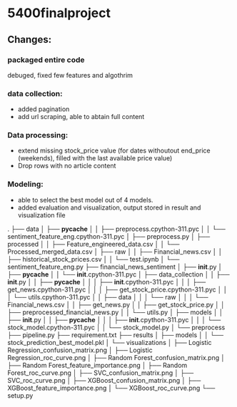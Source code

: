 # 5400finalproject

## Changes:
### packaged entire code 
debuged, fixed few features and algothrim 
### data collection: 
- added pagination
- add url scraping, able to abtain full content
### Data processing: 
- extend missing stock_price value (for dates withoutout end_price (weekends), filled with the last available price value) 
- Drop rows with no article content
### Modeling: 
- able to select the best model out of 4 models. 
- added evaluation and visualization, output stored in result and visualization file


.
├── data
│   ├── __pycache__
│   │   ├── preprocess.cpython-311.pyc
│   │   └── sentiment_feature_eng.cpython-311.pyc
│   ├── preprocess.py
│   ├── processed
│   │   ├── Feature_engineered_data.csv
│   │   └── Processed_merged_data.csv
│   ├── raw
│   │   ├── Financial_news.csv
│   │   ├── historical_stock_prices.csv
│   │   └── test.ipynb
│   └── sentiment_feature_eng.py
├── financial_news_sentiment
│   ├── __init__.py
│   ├── __pycache__
│   │   └── __init__.cpython-311.pyc
│   ├── data_collection
│   │   ├── __init__.py
│   │   ├── __pycache__
│   │   │   ├── __init__.cpython-311.pyc
│   │   │   ├── get_news.cpython-311.pyc
│   │   │   ├── get_stock_price.cpython-311.pyc
│   │   │   └── utils.cpython-311.pyc
│   │   ├── data
│   │   │   └── raw
│   │   │       └── Financial_news.csv
│   │   ├── get_news.py
│   │   ├── get_stock_price.py
│   │   ├── preprocessed_financial_news.py
│   │   └── utils.py
│   ├── models
│   │   ├── __init__.py
│   │   ├── __pycache__
│   │   │   ├── __init__.cpython-311.pyc
│   │   │   └── stock_model.cpython-311.pyc
│   │   └── stock_model.py
│   └── preprocess
├── pipeline.py
├── requirement.txt
├── results
│   ├── models
│   │   └── stock_prediction_best_model.pkl
│   └── visualizations
│       ├── Logistic Regression_confusion_matrix.png
│       ├── Logistic Regression_roc_curve.png
│       ├── Random Forest_confusion_matrix.png
│       ├── Random Forest_feature_importance.png
│       ├── Random Forest_roc_curve.png
│       ├── SVC_confusion_matrix.png
│       ├── SVC_roc_curve.png
│       ├── XGBoost_confusion_matrix.png
│       ├── XGBoost_feature_importance.png
│       └── XGBoost_roc_curve.png
└── setup.py
